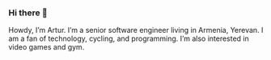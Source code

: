 ### Hi there 👋
Howdy, I’m Artur. I’m a senior software engineer living in Armenia, Yerevan. I am a fan of technology, cycling, and programming. I’m also interested in video games and gym.

<!--
**artavdalyan/artavdalyan** is a ✨ _special_ ✨ repository because its `README.md` (this file) appears on your GitHub profile.

Here are some ideas to get you started:

- 🔭 I’m currently working on ...
- 🌱 I’m currently learning ...
- 👯 I’m looking to collaborate on ...
- 🤔 I’m looking for help with ...
- 💬 Ask me about ...
- 📫 How to reach me: ...
- 😄 Pronouns: ...
- ⚡ Fun fact: ...
-->
